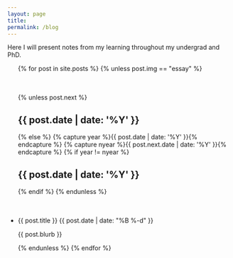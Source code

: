 ```yaml
---
layout: page
title: 
permalink: /blog
---
```


Here I will present notes from my learning throughout my undergrad and PhD.

<ul class="posts-container">
  {% for post in site.posts %}
    {% unless post.img == "essay" %}
      <div style="margin-top:10%;">
      {% unless post.next %}
        <h2>{{ post.date | date: '%Y' }}</h2>
      {% else %}
        {% capture year %}{{ post.date | date: '%Y' }}{% endcapture %}
        {% capture nyear %}{{ post.next.date | date: '%Y' }}{% endcapture %}
        {% if year != nyear %}
          <h2>{{ post.date | date: '%Y' }}</h2>
        {% endif %}
      {% endunless %}
    </div>
      <li itemscope>
        <div style="margin-top:10%;">
          <a href="{{ site.github.url }}{{ post.url }}" style="text-decoration:none;">{{ post.title }}</a>
          <span class="post-date"> {{ post.date | date: "%B %-d" }}</span>
          <!-- {% if post.img == "/assets/chitriangles_vecs.png" %}
            <img src="{{ post.img }}" align="right" width="100">
          {% elsif post.img == "/assets/clock-regular.svg" %}
            <img src="{{ post.img }}" align="right" width="80">
          {% elsif post.img == "/assets/gplvm_parabola_results.png" %}
            <img src="{{ post.img }}" align="right" width="200">
          {% elsif post.img != "" %}
            <img src="{{ post.img }}" align="right" width="150">
          {% else %}
            <img src="/assets/dice-six-solid.svg" align="right" width="40" style="opacity: 0.5;">
          {% endif %} -->
          <p class="post-date">{{ post.blurb }}</p>
        </div>
      </li>
    {% endunless %}
  {% endfor %}
</ul>

